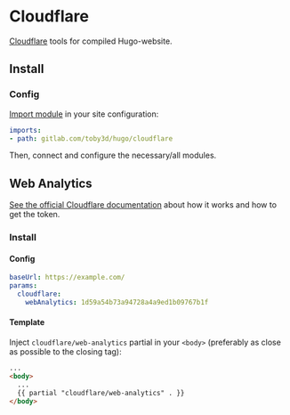 # Cloudflare
[Cloudflare](https://cloudflare.com/) tools for compiled Hugo-website.

## Install
### Config
[Import module](https://gohugo.io/hugo-modules/use-modules/#use-a-module-for-a-theme) in your site
configuration:

```yaml
imports:
- path: gitlab.com/toby3d/hugo/cloudflare
```

Then, connect and configure the necessary/all modules.

## Web Analytics
[See the official Cloudflare documentation](https://blog.cloudflare.com/privacy-first-web-analytics/)
about how it works and how to get the token.

### Install
#### Config
```yaml
baseUrl: https://example.com/
params:
  cloudflare:
    webAnalytics: 1d59a54b73a94728a4a9ed1b09767b1f
```

#### Template
Inject `cloudflare/web-analytics` partial in your `<body>` (preferably as close as possible to the closing tag):

```html
...
<body>
  ...
  {{ partial "cloudflare/web-analytics" . }}
</body>
```
